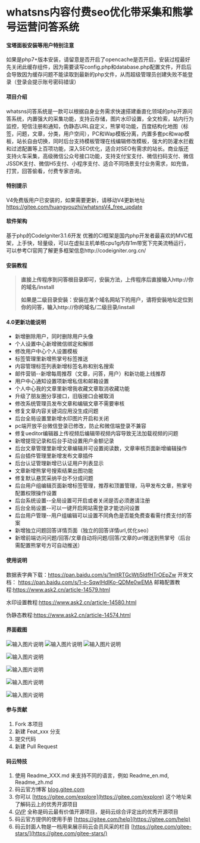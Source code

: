 # whatsns内容付费seo优化带采集和熊掌号运营问答系统
#### 宝塔面板安装等用户特别注意
如果是php7+版本安装，请留意是否开启了opencache是否开启，安装过程最好先关闭此缓存组件，因为需要读写config.php和database.php配置文件，开启后会导致因为缓存问题不能读取到最新的php文件，从而超级管理员创建失败不能登录（登录会提示账号密码错误）
#### 项目介绍
whatsns问答系统是一款可以根据自身业务需求快速搭建垂直化领域的php开源问答系统，内置强大的采集功能，支持云存储，图片水印设置，全文检索，站内行为监控，短信注册和通知，伪静态URL自定义，熊掌号功能，百度结构化地图（标签，问题，文章，分类，用户空间），PC和Wap模板分离，内置多套pc和wap模板，站长自由切换，同时后台支持模板管理在线编辑修改模板，强大的防灌水拦截和过滤配置等上百项功能，深入SEO优化，适合对SEO有需求的站长。商业版还支持火车采集，高级微信公众号接口功能，支持支付宝支付、微信扫码支付、微信JSSDK支付、微信H5支付、小程序支付、适合不同场景支付业务需求，如充值，打赏，回答偷看，付费专家咨询。 

#### 特别提示
V4免费版用户已安装的，如果需要更新，请移动V4更新地址
https://gitee.com/huangyouzhi/whatsnsV4_free_update

#### 软件架构
基于php的CodeIgniter3.1.6开发
优雅的CI框架是国内php开发者最喜欢的MVC框架，上手快，轻量级，可以在虚拟主机单核cpu1g内存1m带宽下完美流畅运行，可以参考CI官网了解更多框架信息http://codeigniter.org.cn/


#### 安装教程



>  **直接上传程序到问答根目录即可，安装方法，上传程序后直接输入http://你的域名/install** 
> 
>  **如果是二级目录安装：安装在某个域名网站下的用户，请将安装地址定位到你的问答，输入http://你的域名/二级目录/install** 

#### 4.0更新功能说明




- 新增删除用户，同时删除用户头像
- 个人设置中心新增微信绑定和解绑
- 修改用户中心个人设置模板
- 标签管理里新增熊掌号标签推送
- 内容管理标签列表新增标签名称和别名搜索
- 邮件营销--新增每周推荐（文章，问答，用户）和新功能上线推荐
- 用户中心通知设置项新增私信和邮箱设置
- 个人中心我的文章里新增我收藏文章取消收藏功能
- 升级了朋友圈分享接口，旧版接口会被取消
- 修改系统管理员发布文章和编辑文章不需要审核
- 修复文章内容关键词应用没生成问题
- 后台全局设置里新增水印图片开启和关闭
- pc端开放平台微信登录已修改，防止和微信端登录不兼容
- 修复ueditor编辑器上传视频后编辑带视频内容导致无法加载视频的问题
- 新增提现记录和后台手动设置用户金额记录
- 后台文章管理里新增文章编辑并可设置阅读数，文章审核页面新增编辑操作
- 后台插件管理里新增发布文章插件
- 后台认证管理新增已认证用户列表显示
- 文章新增熊掌号搜索结果出图功能
- 修复默认悬赏采纳平台不分成问题
- 后台用户组编辑页面新增标签管理，推荐和顶置管理，马甲发布文章，熊掌号配置权限操作设置
- 后台系统设置--全局设置可开启或者关闭是否必须邀请注册
- 后台全局设置--可以一键开启网站需登录才能访问设置
- 后台用户管理--用户组编辑可以设置不同角色是否能免费查看需付费支付的答案
- 新增独立问题回答详情页面（独立的回答详情url,优化seo）
- 新增前端访问问题/回答/文章自动将问题/回答/文章的url推送到熊掌号（后台需配置熊掌号方可自动推送）




#### 使用说明
数据表字典下载：https://pan.baidu.com/s/1mltRTGcWtj5IdfHTrOEpZw
开发文档： https://pan.baidu.com/s/1-o-SqwlHdlKo-QDMe0wEMA
邮箱配置教程:https://www.ask2.cn/article-14579.html

水印设置教程:https://www.ask2.cn/article-14580.html

伪静态教程:https://www.ask2.cn/article-14574.html

#### 界面截图
![输入图片说明](https://images.gitee.com/uploads/images/2019/0221/091048_db88867f_482269.png "屏幕截图.png")
![输入图片说明](https://images.gitee.com/uploads/images/2019/0221/091146_cac7eef3_482269.png "屏幕截图.png")
![输入图片说明](https://images.gitee.com/uploads/images/2019/0221/091113_aa49ca9b_482269.png "屏幕截图.png")

![输入图片说明](https://images.gitee.com/uploads/images/2019/0221/091217_793ee73e_482269.png "屏幕截图.png")

![输入图片说明](https://images.gitee.com/uploads/images/2019/0221/091237_4b468add_482269.png "屏幕截图.png")

![输入图片说明](https://images.gitee.com/uploads/images/2019/0221/091302_8f85a65f_482269.png "屏幕截图.png")

![输入图片说明](https://images.gitee.com/uploads/images/2019/0221/091318_18ee656d_482269.png "屏幕截图.png")

#### 参与贡献

1. Fork 本项目
2. 新建 Feat_xxx 分支
3. 提交代码
4. 新建 Pull Request


#### 码云特技

1. 使用 Readme\_XXX.md 来支持不同的语言，例如 Readme\_en.md, Readme\_zh.md
2. 码云官方博客 [blog.gitee.com](https://blog.gitee.com)
3. 你可以 [https://gitee.com/explore](https://gitee.com/explore) 这个地址来了解码云上的优秀开源项目
4. [GVP](https://gitee.com/gvp) 全称是码云最有价值开源项目，是码云综合评定出的优秀开源项目
5. 码云官方提供的使用手册 [https://gitee.com/help](https://gitee.com/help)
6. 码云封面人物是一档用来展示码云会员风采的栏目 [https://gitee.com/gitee-stars/](https://gitee.com/gitee-stars/)